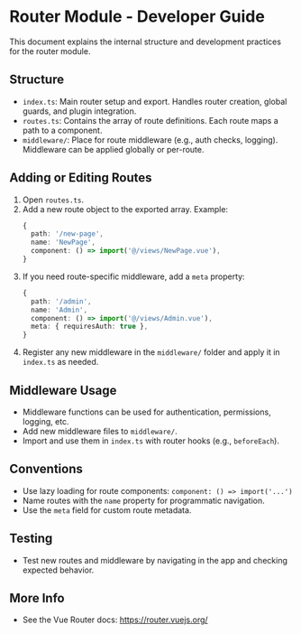 # Router Module - Developer Guide

This document explains the internal structure and development practices for the router module.

## Structure

- `index.ts`: Main router setup and export. Handles router creation, global guards, and plugin integration.
- `routes.ts`: Contains the array of route definitions. Each route maps a path to a component.
- `middleware/`: Place for route middleware (e.g., auth checks, logging). Middleware can be applied globally or per-route.

## Adding or Editing Routes

1. Open `routes.ts`.
2. Add a new route object to the exported array. Example:
   ```ts
   {
     path: '/new-page',
     name: 'NewPage',
     component: () => import('@/views/NewPage.vue'),
   }
   ```
3. If you need route-specific middleware, add a `meta` property:
   ```ts
   {
     path: '/admin',
     name: 'Admin',
     component: () => import('@/views/Admin.vue'),
     meta: { requiresAuth: true },
   }
   ```
4. Register any new middleware in the `middleware/` folder and apply it in `index.ts` as needed.

## Middleware Usage

- Middleware functions can be used for authentication, permissions, logging, etc.
- Add new middleware files to `middleware/`.
- Import and use them in `index.ts` with router hooks (e.g., `beforeEach`).

## Conventions

- Use lazy loading for route components: `component: () => import('...')`
- Name routes with the `name` property for programmatic navigation.
- Use the `meta` field for custom route metadata.

## Testing

- Test new routes and middleware by navigating in the app and checking expected behavior.

## More Info

- See the Vue Router docs: https://router.vuejs.org/
